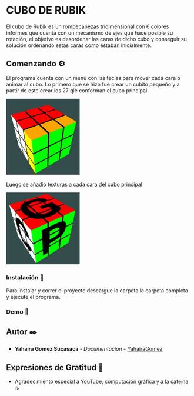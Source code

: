 # CUBO DE RUBIK
El cubo de Rubik es un rompecabezas tridimensional con 6 colores informes que cuenta con un mecanismo de ejes que hace posible su rotación, el objetivo es desordenar las 
caras de dicho cubo y conseguir su solución ordenando estas caras como estaban inicialmente.
## Comenzando ⚙️
El programa cuenta con un menú con las teclas para mover cada cara o animar al cubo.
Lo primero que se hizo fue crear un cubito pequeño y a partir de este crear los 27 qie conforman el cubo principal

<img src="https://github.com/YahairaGomez/COMPU-GRAFICA/blob/main/Proyecto_final/imagenes/cubo_inicial.jpg" width= 200>


Luego se añadió texturas a cada cara del cubo principal


<img src="https://github.com/YahairaGomez/COMPU-GRAFICA/blob/main/Proyecto_final/imagenes/cubo_texturas.jpg" width= 200>


### Instalación 🔧
Para instalar y correr el proyecto descargue la carpeta la carpeta completa y ejecute el programa.

### Demo 🔧

## Autor ✒️

* **Yahaira Gomez Sucasaca** - *Documentación* - [YahairaGomez](https://github.com/YahairaGomez)

## Expresiones de Gratitud 🎁

* Agradecimiento especial a YouTube, computación gráfica y a la cafeína ☕
